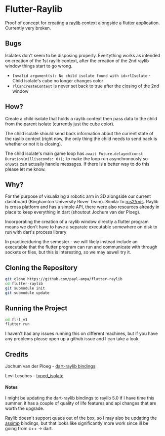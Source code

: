 # Flutter-Raylib
Proof of concept for creating a [raylib](https://www.raylib.com/) context alongside a flutter application. Currently very broken. 
## Bugs
Isolates don't seem to be disposing properly. Evertything works as intended on creation of the 1st raylib context, after the creation of the 2nd raylib window things start to go wrong.
- `Invalid argument(s): No child isolate found with id=rlIsolate` - Child isolate's cube no longer changes color
- `rlCanCreateContext` is never set back to true after the closing of the 2nd window
## How?
Create a child isolate that holds a raylib context then pass data to the child from the parent isolate (currently just the cube color).

The child isolate should send back information about the current state of the raylib context (right now, the only thing the child needs to send back is whether or not it is closing).

The child isolate's main game loop has `await Future.delayed(const Duration(milliseconds: 0));` to make the loop run asynchronously so `onData` can actually handle messages. If there is a better way to do this please let me know.
## Why?
For the purpose of visualizing a robotic arm in 3D alongside our current dashboard (Binghamton University Rover Team). Similar to [ros2/rvis](https://github.com/ros2/rviz). Raylib is cross platform and has a simple API, there were also resources already in place to keep everything in dart (shoutout Jochum van der Ploeg).

Incorporating the creation of a raylib window directly a flutter program means we don't have to have a separate executable somewhere on disk to run with dart's process library

In practice/during the semester - we will likely instead include an executable that the flutter program can run and communicate with through sockets or files, but this is interesting, so we may aswell try it. 
## Cloning the Repository
```bash
git clone https://github.com/payl-ampa/flutter-raylib
cd flutter-raylib
git submodule init
git submodule update
```

## Running the Project
```bash
cd flrl_v1
flutter run
```
I haven't had any issues running this on different machines, but if you have any problems please open up a github issue and I can take a look.

## Credits
Jochum van der Ploeg - [dart-raylib bindings](https://gitlab.com/wolfenrain/dart-raylib)

Levi Lesches - [typed_isolate](https://github.com/Levi-Lesches/typed_isolate)

#### Notes

I might be updating the dart-raylib bindings to raylib 5.0 if I have time this summer, it has a couple of quality of life features and api changes that are worth the upgrade.

Raylib doesn't support quads out of the box, so I may also be updating the [assimp](https://github.com/jpnurmi/assimp.dart) bindings, but that looks like significantly more work since ill be going from c++ -> dart.

